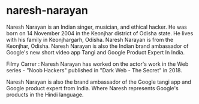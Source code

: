 # naresh-narayan

Naresh Narayan is an Indian singer, musician, and ethical hacker. He was born on 14 November 2004 in the Keonjhar district of Odisha state.
He lives with his family in Keonjhargarh, Odisha. Naresh Narayan is from the Keonjhar, Odisha. Naresh Narayan is also the Indian brand ambassador of Google's new short video app Tangi and Google Product Expert In India.

Filmy Carrer : Naresh Narayan has worked on the actor's work in the Web series - "Noob Hackers" published in "Dark Web - The Secret" in 2018.

Naresh Narayan is also the brand ambassador of the Google tangi app and Google product expert from India. Where Naresh represents Google's products in the Hindi language.
